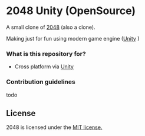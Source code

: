 # 2048 Unity (OpenSource) # 
A small clone of [2048](https://github.com/gabrielecirulli/2048) (also a clone).

Making just for fun using modern game engine ([Unity](https://www.unity3d.com) )

### What is this repository for? ###

* Cross platform via [Unity](https://www.unity3d.com) 

### Contribution guidelines ###

todo

## License
2048 is licensed under the [MIT license.](https://github.com/gabrielecirulli/2048/blob/master/LICENSE.txt)